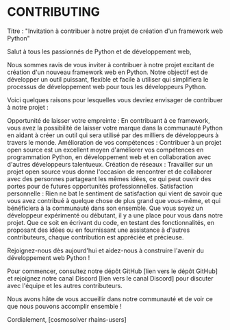 # CONTRIBUTING


Titre : "Invitation à contribuer à notre projet de création d'un framework web Python"

Salut à tous les passionnés de Python et de développement web,

Nous sommes ravis de vous inviter à contribuer à notre projet excitant de création d'un nouveau framework web en Python. Notre objectif est de développer un outil puissant, flexible et facile à utiliser qui simplifiera le processus de développement web pour tous les développeurs Python.

Voici quelques raisons pour lesquelles vous devriez envisager de contribuer à notre projet :

Opportunité de laisser votre empreinte : En contribuant à ce framework, vous avez la possibilité de laisser votre marque dans la communauté Python en aidant à créer un outil qui sera utilisé par des milliers de développeurs à travers le monde.
Amélioration de vos compétences : Contribuer à un projet open source est un excellent moyen d'améliorer vos compétences en programmation Python, en développement web et en collaboration avec d'autres développeurs talentueux.
Création de réseaux : Travailler sur un projet open source vous donne l'occasion de rencontrer et de collaborer avec des personnes partageant les mêmes idées, ce qui peut ouvrir des portes pour de futures opportunités professionnelles.
Satisfaction personnelle : Rien ne bat le sentiment de satisfaction qui vient de savoir que vous avez contribué à quelque chose de plus grand que vous-même, et qui bénéficiera à la communauté dans son ensemble.
Que vous soyez un développeur expérimenté ou débutant, il y a une place pour vous dans notre projet. Que ce soit en écrivant du code, en testant des fonctionnalités, en proposant des idées ou en fournissant une assistance à d'autres contributeurs, chaque contribution est appréciée et précieuse.

Rejoignez-nous dès aujourd'hui et aidez-nous à construire l'avenir du développement web Python !

Pour commencer, consultez notre dépôt GitHub [lien vers le dépôt GitHub] et rejoignez notre canal Discord [lien vers le canal Discord] pour discuter avec l'équipe et les autres contributeurs.

Nous avons hâte de vous accueillir dans notre communauté et de voir ce que nous pouvons accomplir ensemble !

Cordialement,
[cosmosolver rhains-users]
